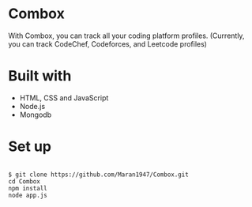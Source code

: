 # Combox
With Combox, you can track all your coding platform profiles.
(Currently, you can track CodeChef, Codeforces, and Leetcode profiles)

# Built with
- HTML, CSS and JavaScript
- Node.js
- Mongodb

# Set up 
```Git

$ git clone https://github.com/Maran1947/Combox.git
cd Combox
npm install
node app.js

```



